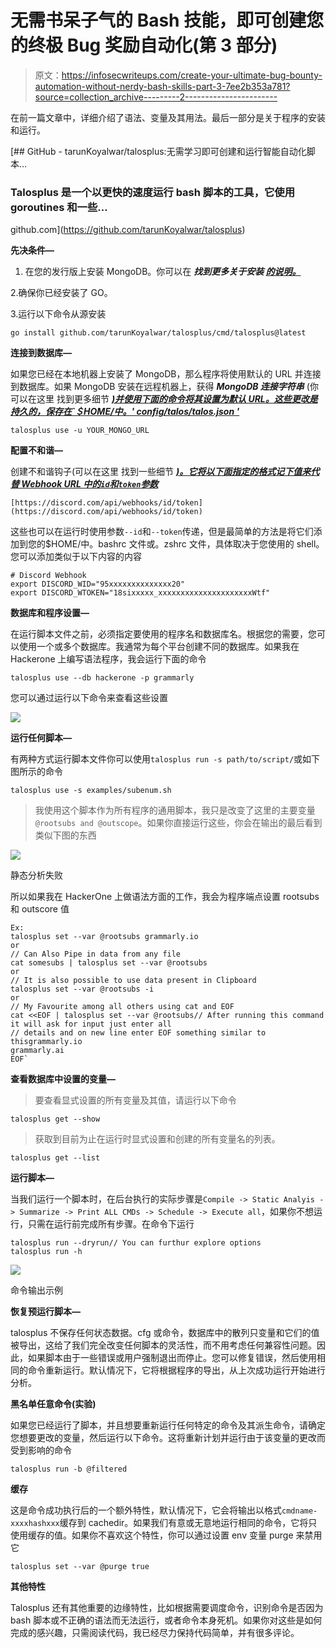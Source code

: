 # 无需书呆子气的 Bash 技能，即可创建您的终极 Bug 奖励自动化(第 3 部分)

> 原文：<https://infosecwriteups.com/create-your-ultimate-bug-bounty-automation-without-nerdy-bash-skills-part-3-7ee2b353a781?source=collection_archive---------2----------------------->

在前一篇文章中，详细介绍了语法、变量及其用法。最后一部分是关于程序的安装和运行。

[](https://github.com/tarunKoyalwar/talosplus) [## GitHub - tarunKoyalwar/talosplus:无需学习即可创建和运行智能自动化脚本…

### Talosplus 是一个以更快的速度运行 bash 脚本的工具，它使用 goroutines 和一些…

github.com](https://github.com/tarunKoyalwar/talosplus) 

**先决条件—**

1.  在您的发行版上安装 MongoDB。你可以在 ***找到更多关于安装 [***的说明。***](https://www.mongodb.com/docs/manual/administration/install-on-linux/)***

2.确保你已经安装了 GO。

3.运行以下命令从源安装

```
go install github.com/tarunKoyalwar/talosplus/cmd/talosplus@latest
```

**连接到数据库—**

如果您已经在本地机器上安装了 MongoDB，那么程序将使用默认的 URL 并连接到数据库。如果 MongoDB 安装在远程机器上，获得 ***MongoDB 连接字符串*** (你可以在这里 找到更多细节 [***)并使用下面的命令将其设置为默认 URL。这些更改是持久的，保存在`＄HOME/中。' config/talos/talos.json '***](https://www.mongodb.com/docs/manual/reference/connection-string/)

```
talosplus use -u YOUR_MONGO_URL
```

**配置不和谐—**

创建不和谐钩子(可以在这里 找到一些细节 [***)。它将以下面指定的格式记下值来代替 Webhook URL 中的`id`和`token`参数***](https://support.discord.com/hc/en-us/articles/228383668-Intro-to-Webhooks)

```
[https://discord.com/api/webhooks/id/token](https://discord.com/api/webhooks/id/token)
```

这些也可以在运行时使用参数`--id`和`--token`传递，但是最简单的方法是将它们添加到您的$HOME/中。bashrc 文件或。zshrc 文件，具体取决于您使用的 shell。您可以添加类似于以下内容的内容

```
# Discord Webhook
export DISCORD_WID="95xxxxxxxxxxxxxx20" 
export DISCORD_WTOKEN="18sixxxxx_xxxxxxxxxxxxxxxxxxxxxWtf"
```

**数据库和程序设置—**

在运行脚本文件之前，必须指定要使用的程序名和数据库名。根据您的需要，您可以使用一个或多个数据库。我通常为每个平台创建不同的数据库。如果我在 Hackerone 上编写语法程序，我会运行下面的命令

```
talosplus use --db hackerone -p grammarly
```

您可以通过运行以下命令来查看这些设置

![](img/c16c3b8ca4be98d5089fa52255243f36.png)

**运行任何脚本—**

有两种方式运行脚本文件你可以使用`talosplus run -s path/to/script/`或如下图所示的命令

```
talosplus use -s examples/subenum.sh
```

> 我使用这个脚本作为所有程序的通用脚本，我只是改变了这里的主要变量`@rootsubs and @outscope`。如果你直接运行这些，你会在输出的最后看到类似下图的东西

![](img/b5907fe9a7916aba77442d54e8c5279d.png)

静态分析失败

所以如果我在 HackerOne 上做语法方面的工作，我会为程序端点设置 rootsubs 和 outscore 值

```
Ex:
talosplus set --var @rootsubs grammarly.io
or
// Can Also Pipe in data from any file
cat somesubs | talosplus set --var @rootsubs
or
// It is also possible to use data present in Clipboard 
talosplus set --var @rootsubs -i
or
// My Favourite among all others using cat and EOF
cat <<EOF | talosplus set --var @rootsubs// After running this command it will ask for input just enter all
// details and on new line enter EOF something similar to thisgrammarly.io
grammarly.ai
EOF`
```

**查看数据库中设置的变量—**

> 要查看显式设置的所有变量及其值，请运行以下命令

```
talosplus get --show
```

> 获取到目前为止在运行时显式设置和创建的所有变量名的列表。

```
talosplus get --list
```

**运行脚本—**

当我们运行一个脚本时，在后台执行的实际步骤是`Compile -> Static Analyis -> Summarize -> Print ALL CMDs -> Schedule -> Execute all`，如果你不想运行，只需在运行前完成所有步骤。在命令下运行

```
talosplus run --dryrun// You can furthur explore options
talosplus run -h
```

![](img/7b964a4490fe351dd70524262d859906.png)

命令输出示例

**恢复预运行脚本—**

talosplus 不保存任何状态数据。cfg 或命令，数据库中的散列只变量和它们的值被导出，这给了我们完全改变任何脚本的灵活性，而不用考虑任何兼容性问题。因此，如果脚本由于一些错误或用户强制退出而停止。您可以修复错误，然后使用相同的命令重新运行。默认情况下，它将根据程序的导出，从上次成功运行开始进行分析。

**黑名单任意命令(实验)**

如果您已经运行了脚本，并且想要重新运行任何特定的命令及其派生命令，请确定您想要更改的变量，然后运行以下命令。这将重新计划并运行由于该变量的更改而受到影响的命令

```
talosplus run -b @filtered
```

**缓存**

这是命令成功执行后的一个额外特性，默认情况下，它会将输出以格式`cmdname-xxxxhashxxx`缓存到 cachedir。如果我们有意或无意地运行相同的命令，它将只使用缓存的值。如果你不喜欢这个特性，你可以通过设置 env 变量 purge 来禁用它

```
talosplus set --var @purge true
```

**其他特性**

Talosplus 还有其他重要的边缘特性，比如根据需要调度命令，识别命令是否因为 bash 脚本或不正确的语法而无法运行，或者命令本身死机。如果你对这些是如何完成的感兴趣，只需阅读代码，我已经尽力保持代码简单，并有很多评论。